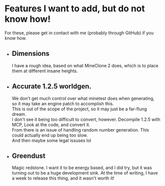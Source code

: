 # Features I want to add, but do not know how!
For these, please get in contact with me (probably through GitHub) if you know how.
 - ## Dimensions
   I have a rough idea, based on what MineClone 2 does, which is to place them at different insane heights.
 - ## Accurate 1.2.5 worldgen.
   We don't get much control over what minetest does when generating, so it may take an engine patch to accomplish this.\
   This is out of the scope of the project, so it may just be a far-flung dream.\
   I don't see it being too difficult to convert, however. Decompile 1.2.5 with MCP, Look at the code, and convert it.\
   From there is an issue of handling random number generation. This could actually end up being too slow.\
   And then maybe some legal issuses lol
 - ## Greendust
   Magic redstone.
   I want it to be energy based, and I did try, but it was turning out to be a huge development sink.
   At the time of writing, I have a week to release this thing, and it wasn't worth it!